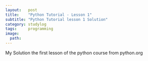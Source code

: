 ```yaml
---
layout:   post
title:    "Python Tutorial - Lesson 1"
subtitle: "Python Tutorial lesson 1 Solution"
category: studylog
tags:     programming
image:
  path:   
---
```


My Solution the first lesson of the python course from python.org
